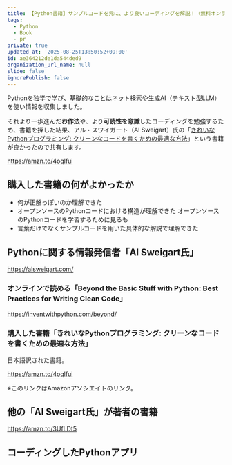 ```yaml
---
title: 【Python書籍】サンプルコードを元に、より良いコーディングを解説！（無料オンライン閲覧可）
tags:
  - Python
  - Book
  - pr
private: true
updated_at: '2025-08-25T13:50:52+09:00'
id: ae364212de1da544ded9
organization_url_name: null
slide: false
ignorePublish: false
---
```

Pythonを独学で学び、基礎的なことはネット検索や生成AI（テキスト型LLM）を使い情報を収集しました。

それより一歩進んだ**お作法**や、より**可読性を意識**したコーディングを勉強するため、書籍を探した結果、アル・スワイガート（Al Sweigart）氏の「[きれいなPythonプログラミング: クリーンなコードを書くための最適な方法](https://amzn.to/4oqlfui)」という書籍が良かったので共有します。

https://amzn.to/4oqlfui

## 購入した書籍の何がよかったか

- 何が正解っぽいのか理解できた
- オープンソースのPythonコードにおける構造が理解できた
  オープンソースのPythonコードを学習するために見るも
- 言葉だけでなくサンプルコードを用いた具体的な解説で理解できた

## Pythonに関する情報発信者「Al Sweigart氏」

https://alsweigart.com/

### オンラインで読める「Beyond the Basic Stuff with Python: Best Practices for Writing Clean Code」

https://inventwithpython.com/beyond/

### 購入した書籍「きれいなPythonプログラミング: クリーンなコードを書くための最適な方法」

日本語訳された書籍。

https://amzn.to/4oqlfui

※このリンクはAmazonアソシエイトのリンク。

## 他の「Al Sweigart氏」が著者の書籍

https://amzn.to/3UfLDt5

## コーディングしたPythonアプリ

